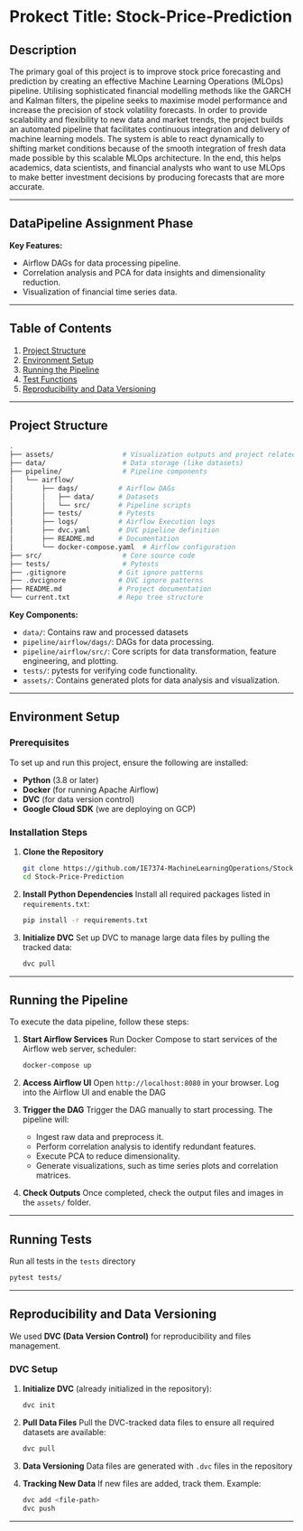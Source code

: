 # Prokect Title: Stock-Price-Prediction

## Description
The primary goal of this project is to improve stock price forecasting and prediction by creating an effective Machine Learning Operations (MLOps) pipeline. Utilising sophisticated financial modelling methods like the GARCH and Kalman filters, the pipeline seeks to maximise model performance and increase the precision of stock volatility forecasts. In order to provide scalability and flexibility to new data and market trends, the project builds an automated pipeline that facilitates continuous integration and delivery of machine learning models. The system is able to react dynamically to shifting market conditions because of the smooth integration of fresh data made possible by this scalable MLOps architecture. In the end, this helps academics, data scientists, and financial analysts who want to use MLOps to make better investment decisions by producing forecasts that are more accurate.

---
## DataPipeline Assignment Phase

**Key Features:**
- Airflow DAGs for data processing pipeline.
- Correlation analysis and PCA for data insights and dimensionality reduction.
- Visualization of financial time series data.
---
## Table of Contents
1. [Project Structure](#project-structure)
2. [Environment Setup](#environment-setup)
3. [Running the Pipeline](#running-the-pipeline)
4. [Test Functions](#test-functions)
5. [Reproducibility and Data Versioning](#reproducibility-and-data-versioning)
---

## Project Structure
```bash
.
├── assets/                 # Visualization outputs and project related figures
├── data/                   # Data storage (like datasets)
├── pipeline/               # Pipeline components
│   └── airflow/
│       ├── dags/          # Airflow DAGs
│       │   ├── data/      # Datasets
│       │   └── src/       # Pipeline scripts
│       ├── tests/         # Pytests
│       ├── logs/          # Airflow Execution logs
│       ├── dvc.yaml       # DVC pipeline definition
│       ├── README.md      # Documentation
│       └── docker-compose.yaml  # Airflow configuration
├── src/                    # Core source code
├── tests/                  # Pytests
├── .gitignore             # Git ignore patterns
├── .dvcignore             # DVC ignore patterns
├── README.md              # Project documentation
└── current.txt            # Repo tree structure
```

**Key Components:**
- `data/`: Contains raw and processed datasets 
- `pipeline/airflow/dags/`: DAGs for data processing.
- `pipeline/airflow/src/`: Core scripts for data transformation, feature engineering, and plotting.
- `tests/`: pytests for verifying code functionality.
- `assets/`: Contains generated plots for data analysis and visualization.
---

## Environment Setup

### Prerequisites

To set up and run this project, ensure the following are installed:

- **Python** (3.8 or later)
- **Docker** (for running Apache Airflow)
- **DVC** (for data version control)
- **Google Cloud SDK** (we are deploying on GCP)

### Installation Steps

1. **Clone the Repository**
   ```bash
   git clone https://github.com/IE7374-MachineLearningOperations/StockPricePrediction.git
   cd Stock-Price-Prediction
   ```

2. **Install Python Dependencies**
   Install all required packages listed in `requirements.txt`:
   ```bash
   pip install -r requirements.txt
   ```

3. **Initialize DVC**
   Set up DVC to manage large data files by pulling the tracked data:
   ```bash
   dvc pull
   ```
---

## Running the Pipeline

To execute the data pipeline, follow these steps:

1. **Start Airflow Services**
   Run Docker Compose to start services of the Airflow web server, scheduler:
   ```bash
   docker-compose up
   ```

2. **Access Airflow UI**
   Open `http://localhost:8080` in your browser. Log into the Airflow UI and enable the DAG

3. **Trigger the DAG**
   Trigger the DAG manually to start processing. The pipeline will:
   - Ingest raw data and preprocess it.
   - Perform correlation analysis to identify redundant features.
   - Execute PCA to reduce dimensionality.
   - Generate visualizations, such as time series plots and correlation matrices.

4. **Check Outputs**
   Once completed, check the output files and images in the `assets/` folder.
---
## Running Tests
   Run all tests in the `tests` directory
   ```bash
   pytest tests/
   ```
---
## Reproducibility and Data Versioning

We used **DVC (Data Version Control)** for reproducibility and files management.

### DVC Setup
1. **Initialize DVC** (already initialized in the repository):
   ```bash
   dvc init
   ```

2. **Pull Data Files**
   Pull the DVC-tracked data files to ensure all required datasets are available:
   ```bash
   dvc pull
   ```

3. **Data Versioning**
   Data files are generated with `.dvc` files in the repository

4. **Tracking New Data**
   If new files are added, track them. Example:
   ```bash
   dvc add <file-path>
   dvc push
   ```
---
